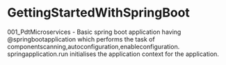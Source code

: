# GettingStartedWithSpringBoot

001_PdtMicroservices - Basic spring boot application having @springbootapplication which performs the task of componentscanning,autoconfiguration,enableconfiguration.
springapplication.run initialises the application context for the application.
